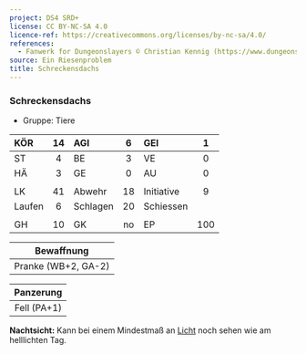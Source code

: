 ```yaml
---
project: DS4 SRD+
license: CC BY-NC-SA 4.0
licence-ref: https://creativecommons.org/licenses/by-nc-sa/4.0/
references: 
  - Fanwerk for Dungeonslayers © Christian Kennig (https://www.dungeonslayers.net/)
source: Ein Riesenproblem
title: Schreckensdachs
---
```


### Schreckensdachs

- Gruppe: Tiere

| KÖR    | 14  | AGI      |  6  | GEI        |  1  |
| :----- | :-: | :------- | :-: | :--------- | :-: |
| ST     |  4  | BE       |  3  | VE         |  0  |
| HÄ     |  3  | GE       |  0  | AU         |  0  |
|        |     |          |     |            |     |
| LK     | 41  | Abwehr   | 18  | Initiative |  9  |
| Laufen |  6  | Schlagen | 20  | Schiessen  |     |
|        |     |          |     |            |     |
| GH     | 10  | GK       | no  | EP         | 100 |

|     Bewaffnung      |
| :-----------------: |
| Pranke (WB+2, GA-2) |

|  Panzerung  |
| :---------: |
| Fell (PA+1) |

**Nachtsicht:** Kann bei einem Mindestmaß an [Licht](../../grw/zauber/licht.md) noch sehen wie am helllichten Tag.

